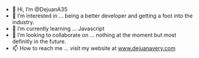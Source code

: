 - 👋 Hi, I’m @DejuanA35
- 👀 I’m interested in ... being a better developer and getting a foot into the industry.
- 🌱 I’m currently learning ... Javascript 
- 💞️ I’m looking to collaborate on ... nothing at the moment but most definitly in the future.
- 📫 How to reach me ... visit my website at www.dejuanavery.com

<!---
DejuanA35/DejuanA35 is a ✨ special ✨ repository because its `README.md` (this file) appears on your GitHub profile.
You can click the Preview link to take a look at your changes.
--->
